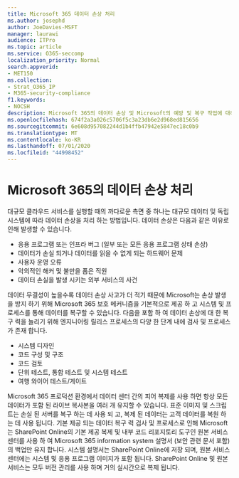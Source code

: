 ```yaml
---
title: Microsoft 365 데이터 손상 처리
ms.author: josephd
author: JoeDavies-MSFT
manager: laurawi
audience: ITPro
ms.topic: article
ms.service: O365-seccomp
localization_priority: Normal
search.appverid:
- MET150
ms.collection:
- Strat_O365_IP
- M365-security-compliance
f1.keywords:
- NOCSH
description: Microsoft 365의 데이터 손상 및 Microsoft의 예방 및 복구 작업에 대해 설명 합니다.
ms.openlocfilehash: 674f2a3a026c5706f5c3a23db6e2d968ed815656
ms.sourcegitcommit: 6e608d957082244d1b4ffb47942e5847ec18c0b9
ms.translationtype: MT
ms.contentlocale: ko-KR
ms.lasthandoff: 07/01/2020
ms.locfileid: "44998452"
---
```

# <a name="dealing-with-data-corruption-in-microsoft-365"></a>Microsoft 365의 데이터 손상 처리

대규모 클라우드 서비스를 실행할 때의 까다로운 측면 중 하나는 대규모 데이터 및 독립 시스템에 따라 데이터 손상을 처리 하는 방법입니다. 데이터 손상은 다음과 같은 이유로 인해 발생할 수 있습니다.

- 응용 프로그램 또는 인프라 버그 (일부 또는 모든 응용 프로그램 상태 손상)
- 데이터가 손실 되거나 데이터를 읽을 수 없게 되는 하드웨어 문제
- 사용자 운영 오류
- 악의적인 해커 및 불만을 품은 직원
- 데이터 손실을 발생 시키는 외부 서비스의 사건

데이터 무결성이 높을수록 데이터 손상 사고가 더 적기 때문에 Microsoft는 손상 발생을 방지 하기 위해 Microsoft 365 보호 메커니즘을 기본적으로 제공 하 고 시스템 및 프로세스를 통해 데이터를 복구할 수 있습니다. 다음을 포함 하 여 데이터 손상에 대 한 복구 력을 늘리기 위해 엔지니어링 릴리스 프로세스의 다양 한 단계 내에 검사 및 프로세스가 존재 합니다.

- 시스템 디자인
- 코드 구성 및 구조
- 코드 검토
- 단위 테스트, 통합 테스트 및 시스템 테스트
- 여행 와이어 테스트/게이트

Microsoft 365 프로덕션 환경에서 데이터 센터 간의 피어 복제를 사용 하면 항상 모든 데이터가 포함 된 라이브 복사본을 여러 개 유지할 수 있습니다. 표준 이미지 및 스크립트는 손실 된 서버를 복구 하는 데 사용 되 고, 복제 된 데이터는 고객 데이터를 복원 하는 데 사용 됩니다. 기본 제공 되는 데이터 복구 력 검사 및 프로세스로 인해 Microsoft는 SharePoint Online의 기본 제공 복제 및 내부 코드 리포지토리 도구인 원본 서비스 센터를 사용 하 여 Microsoft 365 information system 설명서 (보안 관련 문서 포함)의 백업만 유지 합니다. 시스템 설명서는 SharePoint Online에 저장 되며, 원본 서비스 센터에는 시스템 및 응용 프로그램 이미지가 포함 됩니다. SharePoint Online 및 원본 서비스는 모두 버전 관리를 사용 하며 거의 실시간으로 복제 됩니다.
